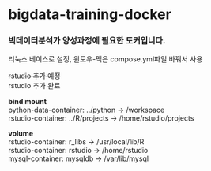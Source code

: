 # bigdata-training-docker
### 빅데이터분석가 양성과정에 필요한 도커입니다.</br>

리눅스 베이스로 설정, 윈도우-맥은 compose.yml파일 바꿔서 사용</br>

~~rstudio 추가 예정~~</br>
rstudio 추가 완료

**bind mount**</br>
python-data-container: ../python -> /workspace</br>
rstudio-container: ../R/projects -> /home/rstudio/projects</br>

**volume**</br>
rstudio-container: r_libs -> /usr/local/lib/R</br>
rstudio-container: rstudio -> /home/rstudio</br>
mysql-container: mysqldb -> /var/lib/mysql</br>

